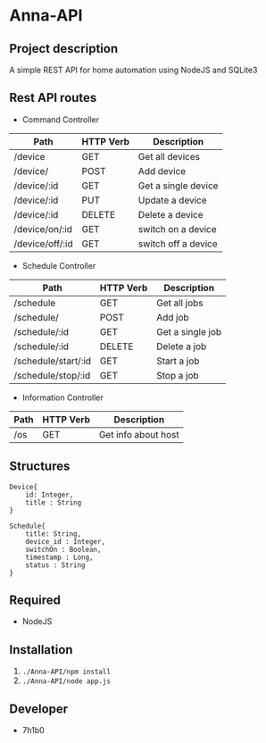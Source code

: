 Anna-API
=====================

## Project description

A simple REST API for home automation using NodeJS and SQLite3


## Rest API routes

* Command Controller

| Path            		| HTTP Verb 	| Description                 
|-----------------------|---------------|-----------------------------
| /device        		| GET 	  		| Get all devices   
| /device/       		| POST      	| Add device  
| /device/:id       	| GET 	  		| Get a single device        
| /device/:id    		| PUT       	| Update a device   
| /device/:id    		| DELETE    	| Delete a device
| /device/on/:id   		| GET       	| switch on a device    
| /device/off/:id   	| GET       	| switch off a device    


* Schedule Controller

| Path            		| HTTP Verb 	| Description                 
|-----------------------|---------------|-----------------------------
| /schedule          	| GET 	  		| Get all jobs 
| /schedule/         	| POST      	| Add job     
| /schedule/:id      	| GET       	| Get a single job          
| /schedule/:id      	| DELETE    	| Delete a job
| /schedule/start/:id	| GET    		| Start a job
| /schedule/stop/:id	| GET    		| Stop a job


* Information Controller

| Path            | HTTP Verb | Description                 
|-----------------|-----------|-----------------------------
| /os		      | GET 	  | Get info about host

## Structures

```
Device{
	id: Integer,
	title : String
}
```

```
Schedule{
	title: String,
	device_id : Integer,
	switchOn : Boolean,
	timestamp : Long,
	status : String
}
```


## Required

* NodeJS

## Installation

1. ```./Anna-API/npm install ```
2. ```./Anna-API/node app.js ```


## Developer

* 7h1b0